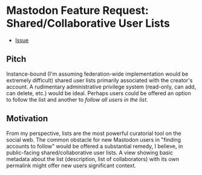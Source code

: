 # Mastodon Feature Request: Shared/Collaborative User Lists

- [Issue](https://github.com/mastodon/mastodon/issues/18292)

## Pitch

Instance-bound (I'm assuming federation-wide implementation would be extremely difficult) shared user lists primarily associated with the creator's account. A rudimentary administrative privilege system (read-only, can add, can delete, etc.) would be ideal. Perhaps users could be offered an option to follow the list and another to *follow all users in the list*.

## Motivation

From my perspective, lists are the most powerful curatorial tool on the social web. The common obstacle for new Mastodon users in "finding accounts to follow" would be offered a substantial remedy, I believe, in public-facing shared/collaborative user lists. A view showing basic metadata about the list (description, list of collaborators) with its own permalink might offer new users significant context.